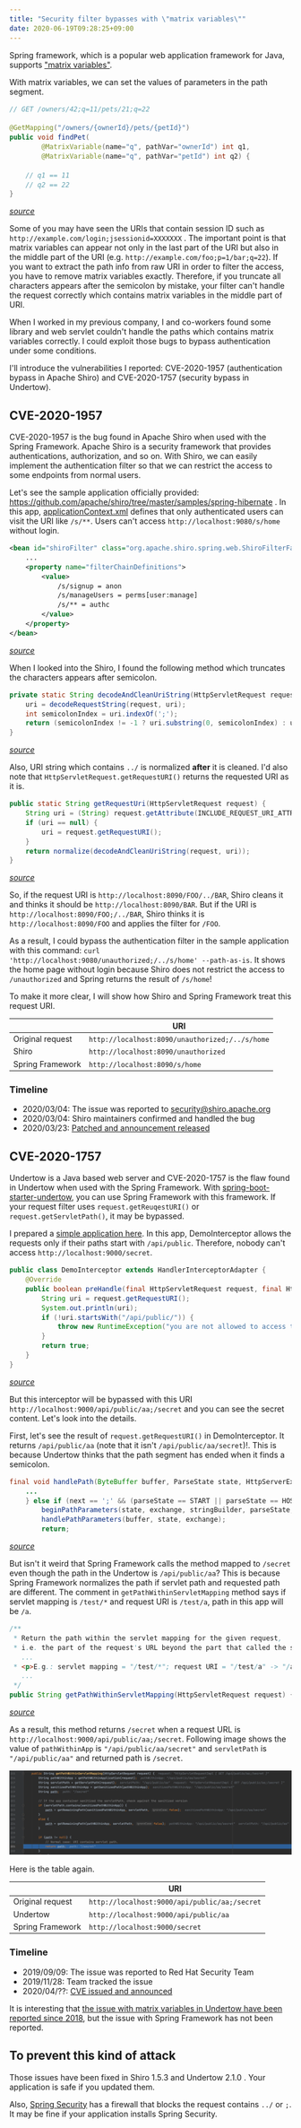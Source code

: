 ```yaml
---
title: "Security filter bypasses with \"matrix variables\""
date: 2020-06-19T09:28:25+09:00
---
```


Spring framework, which is a popular web application framework for Java, supports ["matrix variables"](https://docs.spring.io/spring/docs/current/spring-framework-reference/web.html#mvc-ann-matrix-variables).

With matrix variables, we can set the values of parameters in the path segment.

```java
// GET /owners/42;q=11/pets/21;q=22

@GetMapping("/owners/{ownerId}/pets/{petId}")
public void findPet(
        @MatrixVariable(name="q", pathVar="ownerId") int q1,
        @MatrixVariable(name="q", pathVar="petId") int q2) {

    // q1 == 11
    // q2 == 22
}
```
*[source](https://docs.spring.io/spring/docs/current/spring-framework-reference/web.html#mvc-ann-matrix-variables)*

Some of you may have seen the URIs that contain session ID such as `http://example.com/login;jsessionid=XXXXXXX` .
The important point is that matrix variables can appear not only in the last part of the URI but also in the middle part of the URI (e.g. `http://example.com/foo;p=1/bar;q=22`).
If you want to extract the path info from raw URI in order to filter the access, you have to remove matrix variables exactly.
Therefore, if you truncate all characters appears after the semicolon by mistake, your filter can't handle the request correctly which contains matrix variables in the middle part of URI.

When I worked in my previous company, I and co-workers found some library and web servlet couldn't handle the paths which contains matrix variables correctly.
I could exploit those bugs to bypass authentication under some conditions.

I'll introduce the vulnerabilities I reported: CVE-2020-1957 (authentication bypass in Apache Shiro) and CVE-2020-1757 (security bypass in Undertow).

## CVE-2020-1957

CVE-2020-1957 is the bug found in Apache Shiro when used with the Spring Framework.
Apache Shiro is a security framework that provides authentications, authorization, and so on.
With Shiro, we can easily implement the authentication filter so that we can restrict the access to some endpoints from normal users.

Let's see the sample application officially provided: <https://github.com/apache/shiro/tree/master/samples/spring-hibernate> .
In this app, [applicationContext.xml](https://github.com/apache/shiro/blob/2e297858be85ffe95b9d2066dd6287643b32b492/samples/spring-hibernate/src/main/webapp/WEB-INF/applicationContext.xml) defines that only authenticated users can visit the URI like `/s/**`. Users can't access `http://localhost:9080/s/home` without login.
```xml
<bean id="shiroFilter" class="org.apache.shiro.spring.web.ShiroFilterFactoryBean">
    ...
    <property name="filterChainDefinitions">
        <value>
            /s/signup = anon
            /s/manageUsers = perms[user:manage]
            /s/** = authc
        </value>
    </property>
</bean>
```
*[source](https://github.com/apache/shiro/blob/2e297858be85ffe95b9d2066dd6287643b32b492/samples/spring-hibernate/src/main/webapp/WEB-INF/applicationContext.xml#L123)*

When I looked into the Shiro, I found the following method which truncates the characters appears after semicolon.

```java
private static String decodeAndCleanUriString(HttpServletRequest request, String uri) {
    uri = decodeRequestString(request, uri);
    int semicolonIndex = uri.indexOf(';');
    return (semicolonIndex != -1 ? uri.substring(0, semicolonIndex) : uri);
}
```
*[source](https://github.com/apache/shiro/blob/fa1686d0a9fc5914e8dfc6eb92d82c6e4f12be41/web/src/main/java/org/apache/shiro/web/util/WebUtils.java#L234)*

Also, URI string which contains `../` is normalized **after** it is cleaned. I'd also note that `HttpServletRequest.getRequestURI()` returns the requested URI as it is.
```java
public static String getRequestUri(HttpServletRequest request) {
    String uri = (String) request.getAttribute(INCLUDE_REQUEST_URI_ATTRIBUTE);
    if (uri == null) {
        uri = request.getRequestURI();
    }
    return normalize(decodeAndCleanUriString(request, uri));
}
```
*[source](https://github.com/apache/shiro/blob/fa1686d0a9fc5914e8dfc6eb92d82c6e4f12be41/web/src/main/java/org/apache/shiro/web/util/WebUtils.java#L141)*

So, if the request URI is `http://localhost:8090/FOO/../BAR`, Shiro cleans it and thinks it should be `http://localhost:8090/BAR`. But if the URI is `http://localhost:8090/FOO;/../BAR`, Shiro thinks it is `http://localhost:8090/FOO` and applies the filter for `/FOO`.

As a result, I could bypass the authentication filter in the sample application with this command: `curl 'http://localhost:9080/unauthorized;/../s/home' --path-as-is`. It shows the home page without login because Shiro does not restrict the access to `/unauthorized` and Spring returns the result of `/s/home`!

To make it more clear, I will show how Shiro and Spring Framework treat this request URI.

||URI|
| ------------- | ------------- |
|Original request|`http://localhost:8090/unauthorized;/../s/home`|
|Shiro|`http://localhost:8090/unauthorized`|
|Spring Framework|`http://localhost:8090/s/home`|

### Timeline

- 2020/03/04: The issue was reported to security@shiro.apache.org
- 2020/03/04: Shiro maintainers confirmed and handled the bug
- 2020/03/23: [Patched and announcement released](https://cve.mitre.org/cgi-bin/cvename.cgi?name=CVE-2020-1957)

## CVE-2020-1757

Undertow is a Java based web server and CVE-2020-1757 is the flaw found in Undertow when used with the Spring Framework.
With [spring-boot-starter-undertow](https://mvnrepository.com/artifact/org.springframework.boot/spring-boot-starter-undertow), you can use Spring Framework with this framework.
If your request filter uses `request.getReuqestURI()` or `request.getServletPath()`, it may be bypassed.

I prepared a [simple application here](https://github.com/tyage/spring-undertow-sample-app).
In this app, DemoInterceptor allows the requests only if their paths start with `/api/public`.
Therefore, nobody can't access `http://localhost:9000/secret`.

```java
public class DemoInterceptor extends HandlerInterceptorAdapter {
    @Override
    public boolean preHandle(final HttpServletRequest request, final HttpServletResponse response, final Object handler) {
        String uri = request.getRequestURI();
        System.out.println(uri);
        if (!uri.startsWith("/api/public/")) {
            throw new RuntimeException("you are not allowed to access this page!");
        }
        return true;
    }
}
```
*[source](https://github.com/tyage/spring-undertow-sample-app/blob/f95747cbdd6b1ab9cd87e8449e1f373c668e33d5/src/main/java/com/example/demo/DemoInterceptor.java)*

But this interceptor will be bypassed with this URI `http://localhost:9000/api/public/aa;/secret` and you can see the secret content.
Let's look into the details.

First, let's see the result of `request.getRequestURI()` in DemoInterceptor.
It returns `/api/public/aa` (note that it isn't `/api/public/aa/secret`)!.
This is because Undertow thinks that the path segment has ended when it finds a semicolon.

```java
final void handlePath(ByteBuffer buffer, ParseState state, HttpServerExchange exchange) throws BadRequestException {
    ...
    } else if (next == ';' && (parseState == START || parseState == HOST_DONE || parseState == IN_PATH)) {
        beginPathParameters(state, exchange, stringBuilder, parseState, canonicalPathStart, urlDecodeRequired);
        handlePathParameters(buffer, state, exchange);
        return;
```
*[source](https://github.com/undertow-io/undertow/blob/ff4c9cf37872cb96070ba6a2fcbbaa6df291e390/core/src/main/java/io/undertow/server/protocol/http/HttpRequestParser.java#L412)*

But isn't it weird that Spring Framework calls the method mapped to `/secret` even though the path in the Undertow is `/api/public/aa`?
This is because Spring Framework normalizes the path if servlet path and requested path are different.
The comment in `getPathWithinServletMapping` method says if servlet mapping is `/test/*` and request URI is `/test/a`, path in this app will be `/a`.

```java
/**
 * Return the path within the servlet mapping for the given request,
 * i.e. the part of the request's URL beyond the part that called the servlet,
   ...
 * <p>E.g.: servlet mapping = "/test/*"; request URI = "/test/a" -> "/a".
   ...
 */
public String getPathWithinServletMapping(HttpServletRequest request) {
```
*[source](https://github.com/spring-projects/spring-framework/blob/4a5063f4c0300d183c8be976dd0c58ce5138032f/spring-web/src/main/java/org/springframework/web/util/UrlPathHelper.java#L207)*

As a result, this method returns `/secret` when a request URL is `http://localhost:9000/api/public/aa;/secret`. 
Following image shows the value of `pathWithinApp` is `"/api/public/aa/secret"` and `servletPath` is `"/api/public/aa"` and returned path is `/secret`.

![](spring-path-normalize.png)

Here is the table again.

||URI|
| ------------- | ------------- |
|Original request|`http://localhost:9000/api/public/aa;/secret`|
|Undertow|`http://localhost:9000/api/public/aa`|
|Spring Framework|`http://localhost:9000/secret`|

### Timeline

- 2019/09/09: The issue was reported to Red Hat Security Team
- 2019/11/28: Team tracked the issue
- 2020/04/??: [CVE issued and announced](https://cve.mitre.org/cgi-bin/cvename.cgi?name=CVE-2020-1757)

It is interesting that [the issue with matrix variables in Undertow have been reported since 2018](https://issues.redhat.com/browse/UNDERTOW-1464), but the issue with Spring Framework has not been reported.

## To prevent this kind of attack

Those issues have been fixed in Shiro 1.5.3 and Undertow 2.1.0 . Your application is safe if you updated them.

Also, [Spring Security](https://spring.io/projects/spring-security) has a firewall that blocks the request contains `../` or `;`.
It may be fine if your application installs Spring Security.